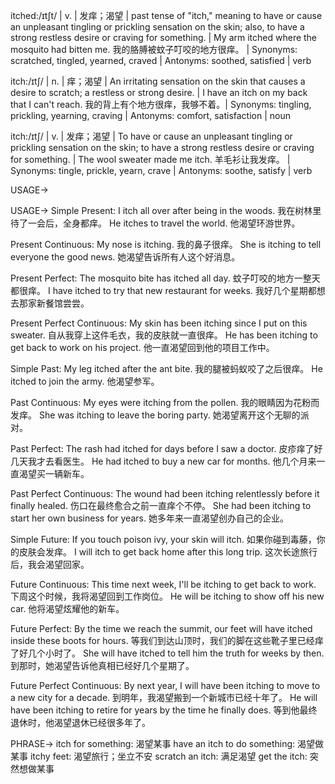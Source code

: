 itched:/ɪtʃt/ | v. | 发痒；渴望 |  past tense of "itch," meaning to have or cause an unpleasant tingling or prickling sensation on the skin; also, to have a strong restless desire or craving for something. | My arm itched where the mosquito had bitten me. 我的胳膊被蚊子叮咬的地方很痒。 |  Synonyms: scratched, tingled, yearned, craved | Antonyms: soothed, satisfied | verb

itch:/ɪtʃ/ | n. | 痒；渴望 | An irritating sensation on the skin that causes a desire to scratch; a restless or strong desire. | I have an itch on my back that I can't reach. 我的背上有个地方很痒，我够不着。| Synonyms: tingling, prickling, yearning, craving | Antonyms: comfort, satisfaction | noun

itch:/ɪtʃ/ | v. | 发痒；渴望 | To have or cause an unpleasant tingling or prickling sensation on the skin; to have a strong restless desire or craving for something. |  The wool sweater made me itch. 羊毛衫让我发痒。 | Synonyms: tingle, prickle, yearn, crave | Antonyms: soothe, satisfy | verb


USAGE->

USAGE->
Simple Present:
I itch all over after being in the woods.  我在树林里待了一会后，全身都痒。
He itches to travel the world. 他渴望环游世界。

Present Continuous:
My nose is itching. 我的鼻子很痒。
She is itching to tell everyone the good news. 她渴望告诉所有人这个好消息。

Present Perfect:
The mosquito bite has itched all day. 蚊子叮咬的地方一整天都很痒。
I have itched to try that new restaurant for weeks. 我好几个星期都想去那家新餐馆尝尝。

Present Perfect Continuous:
My skin has been itching since I put on this sweater. 自从我穿上这件毛衣，我的皮肤就一直很痒。
He has been itching to get back to work on his project. 他一直渴望回到他的项目工作中。

Simple Past:
My leg itched after the ant bite. 我的腿被蚂蚁咬了之后很痒。
He itched to join the army. 他渴望参军。

Past Continuous:
My eyes were itching from the pollen. 我的眼睛因为花粉而发痒。
She was itching to leave the boring party. 她渴望离开这个无聊的派对。

Past Perfect:
The rash had itched for days before I saw a doctor.  皮疹痒了好几天我才去看医生。
He had itched to buy a new car for months.  他几个月来一直渴望买一辆新车。

Past Perfect Continuous:
The wound had been itching relentlessly before it finally healed. 伤口在最终愈合之前一直痒个不停。
She had been itching to start her own business for years. 她多年来一直渴望创办自己的企业。

Simple Future:
If you touch poison ivy, your skin will itch. 如果你碰到毒藤，你的皮肤会发痒。
I will itch to get back home after this long trip.  这次长途旅行后，我会渴望回家。

Future Continuous:
This time next week, I'll be itching to get back to work. 下周这个时候，我将渴望回到工作岗位。
He will be itching to show off his new car. 他将渴望炫耀他的新车。

Future Perfect:
By the time we reach the summit, our feet will have itched inside these boots for hours. 等我们到达山顶时，我们的脚在这些靴子里已经痒了好几个小时了。
She will have itched to tell him the truth for weeks by then. 到那时，她渴望告诉他真相已经好几个星期了。

Future Perfect Continuous:
By next year, I will have been itching to move to a new city for a decade. 到明年，我渴望搬到一个新城市已经十年了。
He will have been itching to retire for years by the time he finally does.  等到他最终退休时，他渴望退休已经很多年了。


PHRASE->
itch for something: 渴望某事
have an itch to do something: 渴望做某事
itchy feet:  渴望旅行；坐立不安
scratch an itch:  满足渴望
get the itch: 突然想做某事


